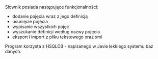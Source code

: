 Słownik posiada następujące funkcjonalności:
- dodanie pojęcia wraz z jego definicją
- usunięcie pojęcia
- wypisanie wszystkich pojęć
- wyszukanie definicji według nazwy pojęcia
- eksport i import z pliku tekstowego oraz xml

Program korzysta z HSQLDB - napisanego w Javie lekkiego systemu baz danych.

